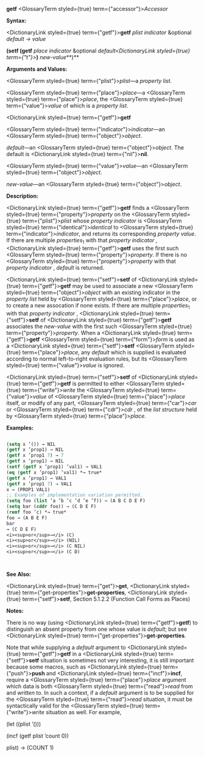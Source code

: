 **getf** <GlossaryTerm styled={true} term={"accessor"}><i>Accessor</i></GlossaryTerm> 



**Syntax:** 



<DictionaryLink styled={true} term={"getf"}><b>getf</b></DictionaryLink> *plist indicator* &amp;optional *default → value* 



**(setf (getf** *place indicator* &amp;optional *default<DictionaryLink styled={true} term={"t"}><b>*)</b></DictionaryLink> *new-value***)** 



**Arguments and Values:** 



<GlossaryTerm styled={true} term={"plist"}><i>plist</i></GlossaryTerm>—a *property list*. 



<GlossaryTerm styled={true} term={"place"}><i>place</i></GlossaryTerm>—a <GlossaryTerm styled={true} term={"place"}><i>place</i></GlossaryTerm>, the <GlossaryTerm styled={true} term={"value"}><i>value</i></GlossaryTerm> of which is a *property list*. 







 



 



<DictionaryLink styled={true} term={"getf"}><b>getf</b></DictionaryLink> 



<GlossaryTerm styled={true} term={"indicator"}><i>indicator</i></GlossaryTerm>—an <GlossaryTerm styled={true} term={"object"}><i>object</i></GlossaryTerm>. 



*default*—an <GlossaryTerm styled={true} term={"object"}><i>object</i></GlossaryTerm>. The default is <DictionaryLink styled={true} term={"nil"}><b>nil</b></DictionaryLink>. 



<GlossaryTerm styled={true} term={"value"}><i>value</i></GlossaryTerm>—an <GlossaryTerm styled={true} term={"object"}><i>object</i></GlossaryTerm>. 



*new-value*—an <GlossaryTerm styled={true} term={"object"}><i>object</i></GlossaryTerm>. 



**Description:** 



<DictionaryLink styled={true} term={"getf"}><b>getf</b></DictionaryLink> finds a <GlossaryTerm styled={true} term={"property"}><i>property</i></GlossaryTerm> on the <GlossaryTerm styled={true} term={"plist"}><i>plist</i></GlossaryTerm> whose *property indicator* is <GlossaryTerm styled={true} term={"identical"}><i>identical</i></GlossaryTerm> to <GlossaryTerm styled={true} term={"indicator"}><i>indicator</i></GlossaryTerm>, and returns its corresponding *property value*. If there are multiple *properties*<sub>1</sub> with that *property indicator* , <DictionaryLink styled={true} term={"getf"}><b>getf</b></DictionaryLink> uses the first such <GlossaryTerm styled={true} term={"property"}><i>property</i></GlossaryTerm>. If there is no <GlossaryTerm styled={true} term={"property"}><i>property</i></GlossaryTerm> with that *property indicator* , *default* is returned. 



<DictionaryLink styled={true} term={"setf"}><b>setf</b></DictionaryLink> of <DictionaryLink styled={true} term={"getf"}><b>getf</b></DictionaryLink> may be used to associate a new <GlossaryTerm styled={true} term={"object"}><i>object</i></GlossaryTerm> with an existing indicator in the *property list* held by <GlossaryTerm styled={true} term={"place"}><i>place</i></GlossaryTerm>, or to create a new assocation if none exists. If there are multiple *properties*<sub>1</sub> with that *property indicator* , <DictionaryLink styled={true} term={"setf"}><b>setf</b></DictionaryLink> of <DictionaryLink styled={true} term={"getf"}><b>getf</b></DictionaryLink> associates the *new-value* with the first such <GlossaryTerm styled={true} term={"property"}><i>property</i></GlossaryTerm>. When a <DictionaryLink styled={true} term={"getf"}><b>getf</b></DictionaryLink> <GlossaryTerm styled={true} term={"form"}><i>form</i></GlossaryTerm> is used as a <DictionaryLink styled={true} term={"setf"}><b>setf</b></DictionaryLink> <GlossaryTerm styled={true} term={"place"}><i>place</i></GlossaryTerm>, any *default* which is supplied is evaluated according to normal left-to-right evaluation rules, but its <GlossaryTerm styled={true} term={"value"}><i>value</i></GlossaryTerm> is ignored. 



<DictionaryLink styled={true} term={"setf"}><b>setf</b></DictionaryLink> of <DictionaryLink styled={true} term={"getf"}><b>getf</b></DictionaryLink> is permitted to either <GlossaryTerm styled={true} term={"write"}><i>write</i></GlossaryTerm> the <GlossaryTerm styled={true} term={"value"}><i>value</i></GlossaryTerm> of <GlossaryTerm styled={true} term={"place"}><i>place</i></GlossaryTerm> itself, or modify of any part, <GlossaryTerm styled={true} term={"car"}><i>car</i></GlossaryTerm> or <GlossaryTerm styled={true} term={"cdr"}><i>cdr</i></GlossaryTerm> , of the *list structure* held by <GlossaryTerm styled={true} term={"place"}><i>place</i></GlossaryTerm>. 



**Examples:**
```lisp

(setq x ’()) → NIL 
(getf x ’prop1) → NIL 
(getf x ’prop1 7) → 7 
(getf x ’prop1) → NIL 
(setf (getf x ’prop1) ’val1) → VAL1 
(eq (getf x ’prop1) ’val1) *→ true* 
(getf x ’prop1) → VAL1 
(getf x ’prop1 7) → VAL1 
x → (PROP1 VAL1) 
;; Examples of implementation variation permitted. 
(setq foo (list ’a ’b ’c ’d ’e ’f)) → (A B C D E F) 
(setq bar (cddr foo)) → (C D E F) 
(remf foo ’c) *→ true* 
foo → (A B E F) 
bar 
→ (C D E F) 
<i><sup>or</sup>→</i> (C) 
<i><sup>or</sup>→</i> (NIL) 
<i><sup>or</sup>→</i> (C NIL) 
<i><sup>or</sup>→</i> (C D) 




```
**See Also:** 



<DictionaryLink styled={true} term={"get"}><b>get</b></DictionaryLink>, <DictionaryLink styled={true} term={"get-properties"}><b>get-properties</b></DictionaryLink>, <DictionaryLink styled={true} term={"setf"}><b>setf</b></DictionaryLink>, Section 5.1.2.2 (Function Call Forms as Places) 



**Notes:** 



There is no way (using <DictionaryLink styled={true} term={"getf"}><b>getf</b></DictionaryLink>) to distinguish an absent property from one whose value is *default*; but see <DictionaryLink styled={true} term={"get-properties"}><b>get-properties</b></DictionaryLink>. 



Note that while supplying a *default* argument to <DictionaryLink styled={true} term={"getf"}><b>getf</b></DictionaryLink> in a <DictionaryLink styled={true} term={"setf"}><b>setf</b></DictionaryLink> situation is sometimes not very interesting, it is still important because some macros, such as <DictionaryLink styled={true} term={"push"}><b>push</b></DictionaryLink> and <DictionaryLink styled={true} term={"incf"}><b>incf</b></DictionaryLink>, require a <GlossaryTerm styled={true} term={"place"}><i>place</i></GlossaryTerm> argument which data is both <GlossaryTerm styled={true} term={"read"}><i>read</i></GlossaryTerm> from and *written* to. In such a context, if a *default* argument is to be supplied for the <GlossaryTerm styled={true} term={"read"}><i>read</i></GlossaryTerm> situation, it must be syntactically valid for the <GlossaryTerm styled={true} term={"write"}><i>write</i></GlossaryTerm> situation as well. For example, 



(let ((plist ’())) 



(incf (getf plist ’count 0)) 



plist) → (COUNT 1) 



